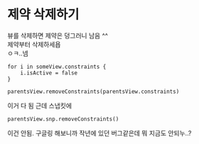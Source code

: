 # 제약 삭제하기
뷰를 삭제하면 제약은 덩그러니 남음 ^^  
제약부터 삭제하세욥  
ㅇㅋ..넴  
~~~
for i in someView.constraints {
    i.isActive = false
}
~~~
~~~
parentsView.removeConstraints(parentsView.constraints)
~~~
이거 다 됨
근데 스냅킷에 
~~~
parentsView.snp.removeConstraints()
~~~
이건 안됨.
구글링 해보니까 작년에 있던 버그같은데 뭐 지금도 안되누..?


